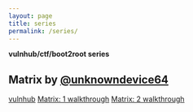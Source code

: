 ```yaml
---
layout: page
title: series
permalink: /series/
---
```


**vulnhub/ctf/boot2root series**

## Matrix by [@unknowndevice64](https://twitter.com/@unknowndevice64)
[vulnhub](https://www.vulnhub.com/series/matrix,178/)
[Matrix: 1 walkthrough](https://bzyo.github.io/matrix-1/)
[Matrix: 2 walkthrough](https://bzyo.github.io/matrix-2/)
